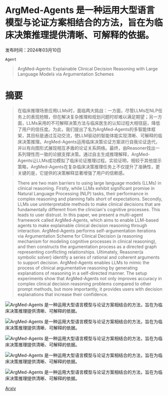 # ArgMed-Agents 是一种运用大型语言模型与论证方案相结合的方法，旨在为临床决策推理提供清晰、可解释的依据。

发布时间：2024年03月10日

`Agent`

> ArgMed-Agents: Explainable Clinical Decision Reasoning with Large Language Models via Argumentation Schemes

# 摘要

> 在临床推理场景应用LLMs时，面临两大挑战：一方面，尽管LLMs在NLP任务上的表现抢眼，但在解决复杂推理和规划问题时却难以满足期望；另一方面，LLMs采用的不可解释决策方法与临床医生的认知过程大相径庭，降低了用户的信任度。为此，我们提出了名为ArgMed-Agents的多智能体框架，其目标是通过互动交流，使LLM驱动的智能体能实现清晰、可解释的临床决策推理。ArgMed-Agents运用临床决策论证方案进行自我论证迭代，并以有向图形式展现相互矛盾的论证关系网络。最终，由Reasoner找出一系列理性而一致的论据支撑决策。通过自主生成推理解释，ArgMed-Agents让LLMs成功模拟了临床论证推理过程。实验证明，相较于其他提示策略，ArgMed-Agents在复杂临床决策推理任务上不仅提升了准确性，更关键的是，它提供的决策解释显著增强了用户的信赖感。

> There are two main barriers to using large language models (LLMs) in clinical reasoning. Firstly, while LLMs exhibit significant promise in Natural Language Processing (NLP) tasks, their performance in complex reasoning and planning falls short of expectations. Secondly, LLMs use uninterpretable methods to make clinical decisions that are fundamentally different from the clinician's cognitive processes. This leads to user distrust. In this paper, we present a multi-agent framework called ArgMed-Agents, which aims to enable LLM-based agents to make explainable clinical decision reasoning through interaction. ArgMed-Agents performs self-argumentation iterations via Argumentation Scheme for Clinical Decision (a reasoning mechanism for modeling cognitive processes in clinical reasoning), and then constructs the argumentation process as a directed graph representing conflicting relationships. Ultimately, Reasoner(a symbolic solver) identify a series of rational and coherent arguments to support decision. ArgMed-Agents enables LLMs to mimic the process of clinical argumentative reasoning by generating explanations of reasoning in a self-directed manner. The setup experiments show that ArgMed-Agents not only improves accuracy in complex clinical decision reasoning problems compared to other prompt methods, but more importantly, it provides users with decision explanations that increase their confidence.

![ArgMed-Agents 是一种运用大型语言模型与论证方案相结合的方法，旨在为临床决策推理提供清晰、可解释的依据。](../../../paper_images/2403.06294/x1.png)

![ArgMed-Agents 是一种运用大型语言模型与论证方案相结合的方法，旨在为临床决策推理提供清晰、可解释的依据。](../../../paper_images/2403.06294/x2.png)

![ArgMed-Agents 是一种运用大型语言模型与论证方案相结合的方法，旨在为临床决策推理提供清晰、可解释的依据。](../../../paper_images/2403.06294/x3.png)

![ArgMed-Agents 是一种运用大型语言模型与论证方案相结合的方法，旨在为临床决策推理提供清晰、可解释的依据。](../../../paper_images/2403.06294/x4.png)

![ArgMed-Agents 是一种运用大型语言模型与论证方案相结合的方法，旨在为临床决策推理提供清晰、可解释的依据。](../../../paper_images/2403.06294/x5.png)

[Arxiv](https://arxiv.org/abs/2403.06294)